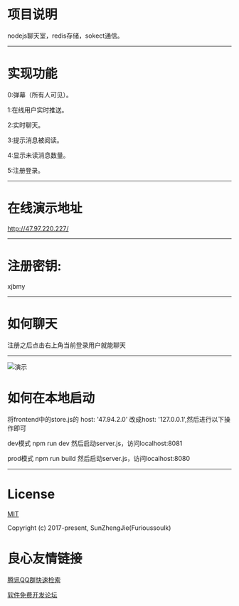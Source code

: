 # 项目说明
nodejs聊天室，redis存储，sokect通信。  
***   

# 实现功能
0:弹幕（所有人可见）。

1:在线用户实时推送。

2:实时聊天。

3:提示消息被阅读。

4:显示未读消息数量。

5:注册登录。
***

# 在线演示地址
http://47.97.220.227/
***
# 注册密钥:
xjbmy
***
# 如何聊天
注册之后点击右上角当前登录用户就能聊天
***


![演示](http://chuantu.biz/t6/13/1503210182x2890149655.png "在这里输入图片标题")

#  如何在本地启动  

将frontend中的store.js的 host: '47.94.2.0' 改成host: '127.0.0.1',然后进行以下操作即可  

dev模式 npm run dev 然后启动server.js，访问localhost:8081  

prod模式 npm run build 然后启动server.js，访问localhost:8080  

***
# License
[MIT](https://opensource.org/licenses/MIT)

Copyright (c) 2017-present,  SunZhengJie(Furioussoulk)


 # 良心友情链接

[腾讯QQ群快速检索](http://u.720life.cn/s/8cf73f7c)

[软件免费开发论坛](http://u.720life.cn/s/bbb01dc0)